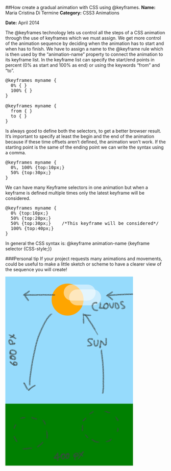##How create a gradual animation with CSS using @keyframes.
**Name:** Maria Cristina Di Termine
**Category:** CSS3 Animations

**Date:** April 2014

The @keyframes technology lets us control all the steps of a CSS animation through the use of keyframes which we must assign. We get more control of the animation sequence by deciding when the animation has to start and when has to finish. 
We have to assign a name to the @keyframe rule which is then used by the “animation-name” property to connect the animation to its keyframe list.
In the keyframe list can specify the start/end points in percent (0% as start and 100% as end) or using the keywords “from” and “to”.

<pre lang="css">
@keyframes myname {
  0% { }
  100% { }
}

@keyframes myname {
  from { }
  to { }
}
</pre>

Is always good to define both the selectors, to get a better browser result.
It’s important to specify at least the begin and the end of the animation because if these time offsets aren’t defined, the animation won’t work.
If the starting point is the same of the ending point we can write the syntax using a comma.

<pre lang="css">
@keyframes myname {
  0%, 100% {top:10px;}
  50% {top:30px;}
}
</pre>

We can have many Keyframe selectors in one animation but when a keyframe is defined multiple times only the latest keyframe will be considered.

<pre lang="css">
@keyframes myname {
  0% {top:10px;}
  50% {top:20px;}
  50% {top:30px;}    /*This keyframe will be considered*/
  100% {top:40px;}
}
</pre>

In general the CSS syntax is:
@keyframe animation-name {keyframe selector {CSS-style;}}

###Personal tip
If your project requests many animations and movements, could be useful to make a little sketch or scheme to have a clearer view of the sequence you will create!

![Sunshine](https://github.com/Mariacristina88/Sunshine/blob/master/sun.jpg)
